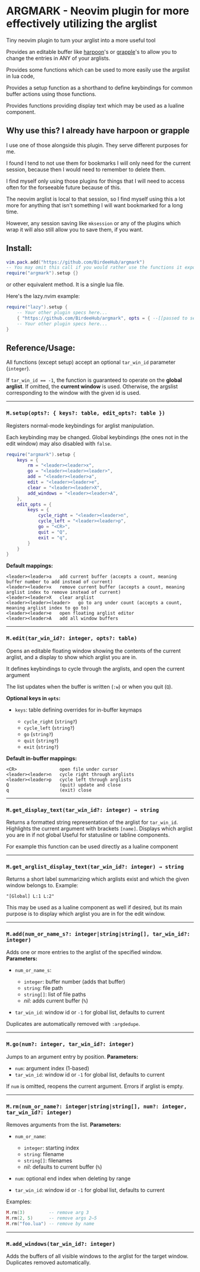 # ARGMARK - Neovim plugin for more effectively utilizing the arglist

Tiny neovim plugin to turn your arglist into a more useful tool

Provides an editable buffer like [harpoon](https://github.com/ThePrimeagen/harpoon)'s or [grapple](https://github.com/cbochs/grapple.nvim)'s to allow you to change the entries in ANY of your arglists.

Provides some functions which can be used to more easily use the argslist in lua code,

Provides a setup function as a shorthand to define keybindings for common buffer actions using those functions.

Provides functions providing display text which may be used as a lualine component.

## Why use this? I already have harpoon or grapple

I use one of those alongside this plugin. They serve different purposes for me.

I found I tend to not use them for bookmarks I will only need for the current session, because then I would need to remember to delete them.

I find myself only using those plugins for things that I will need to access often for the forseeable future because of this.

The neovim arglist is local to that session, so I find myself using this a lot more for anything that isn't something I will want bookmarked for a long time.

However, any session saving like `mksession` or any of the plugins which wrap it will also still allow you to save them, if you want.


## Install:

```lua
vim.pack.add("https://github.com/BirdeeHub/argmark")
-- You may omit this call if you would rather use the functions it exports to make your own keybindings
require("argmark").setup {}
```

or other equivalent method. It is a single lua file.

Here's the lazy.nvim example:

```lua
require("lazy").setup {
    -- Your other plugin specs here...
    { "https://github.com/BirdeeHub/argmark", opts = { --[[passed to setup]] } }
    -- Your other plugin specs here...
}
```

## Reference/Usage:

All functions (except setup) accept an optional `tar_win_id` parameter (`integer`).

If `tar_win_id == -1`, the function is guaranteed to operate on the **global arglist**.
If omitted, the **current window** is used.
Otherwise, the argslist corresponding to the window with the given id is used.

---

### `M.setup(opts?: { keys?: table, edit_opts?: table })`

Registers normal-mode keybindings for arglist manipulation.

Each keybinding may be changed.
Global keybindings (the ones not in the edit window) may also disabled with `false`.

```lua
require("argmark").setup {
    keys = {
        rm = "<leader><leader>x",
        go = "<leader><leader><leader>",
        add = "<leader><leader>a",
        edit = "<leader><leader>e",
        clear = "<leader><leader>X",
        add_windows = "<leader><leader>A",
    },
    edit_opts = {
        keys = {
            cycle_right = "<leader><leader>n",
            cycle_left = "<leader><leader>p",
            go = "<CR>",
            quit = "Q",
            exit = "q",
        }
    }
}
```

**Default mappings:**

```
<leader><leader>a   add current buffer (accepts a count, meaning buffer number to add instead of current)
<leader><leader>x   remove current buffer (accepts a count, meaning arglist index to remove instead of current)
<leader><leader>X   clear arglist
<leader><leader><leader>   go to arg under count (accepts a count, meaning arglist index to go to)
<leader><leader>e   open floating arglist editor
<leader><leader>A   add all window buffers
```

---

### `M.edit(tar_win_id?: integer, opts?: table)`

Opens an editable floating window showing the contents of the current arglist,
and a display to show which arglist you are in.

It defines keybindings to cycle through the arglists, and open the current argument

The list updates when the buffer is written (`:w`) or when you quit (`Q`).

**Optional keys in `opts`:**

* `keys`: table defining overrides for in-buffer keymaps

  * `cycle_right` (`string?`)
  * `cycle_left` (`string?`)
  * `go` (`string?`)
  * `quit` (`string?`)
  * `exit` (`string?`)

**Default in-buffer mappings:**

```
<CR>                open file under cursor
<leader><leader>n   cycle right through arglists
<leader><leader>p   cycle left through arglists
Q                   (quit) update and close
q                   (exit) close
```

---

### `M.get_display_text(tar_win_id?: integer) → string`

Returns a formatted string representation of the arglist for `tar_win_id`.
Highlights the current argument with brackets `[name]`.
Displays which arglist you are in if not global
Useful for statusline or tabline components.

For example this function can be used directly as a lualine component

---

### `M.get_arglist_display_text(tar_win_id?: integer) → string`

Returns a short label summarizing which arglists exist and which the given window belongs to.
Example:

```
"[Global] L:1 L:2"
```

This may be used as a lualine component as well if desired, but its main purpose is to display which arglist you are in for the edit window.

---

### `M.add(num_or_name_s?: integer|string|string[], tar_win_id?: integer)`

Adds one or more entries to the arglist of the specified window.
**Parameters:**

* `num_or_name_s`:

  * `integer`: buffer number (adds that buffer)
  * `string`: file path
  * `string[]`: list of file paths
  * *nil*: adds current buffer (`%`)
* `tar_win_id`: window id or `-1` for global list, defaults to current

Duplicates are automatically removed with `:argdedupe`.

---

### `M.go(num?: integer, tar_win_id?: integer)`

Jumps to an argument entry by position.
**Parameters:**

* `num`: argument index (1-based)
* `tar_win_id`: window id or `-1` for global list, defaults to current

If `num` is omitted, reopens the current argument.
Errors if arglist is empty.

---

### `M.rm(num_or_name?: integer|string|string[], num?: integer, tar_win_id?: integer)`

Removes arguments from the list.
**Parameters:**

* `num_or_name`:

  * `integer`: starting index
  * `string`: filename
  * `string[]`: filenames
  * *nil*: defaults to current buffer (`%`)
* `num`: optional end index when deleting by range
* `tar_win_id`: window id or `-1` for global list, defaults to current

Examples:

```lua
M.rm(3)         -- remove arg 3  
M.rm(2, 5)      -- remove args 2–5  
M.rm("foo.lua") -- remove by name
```

---

### `M.add_windows(tar_win_id?: integer)`

Adds the buffers of all visible windows to the arglist for the target window.
Duplicates removed automatically.
